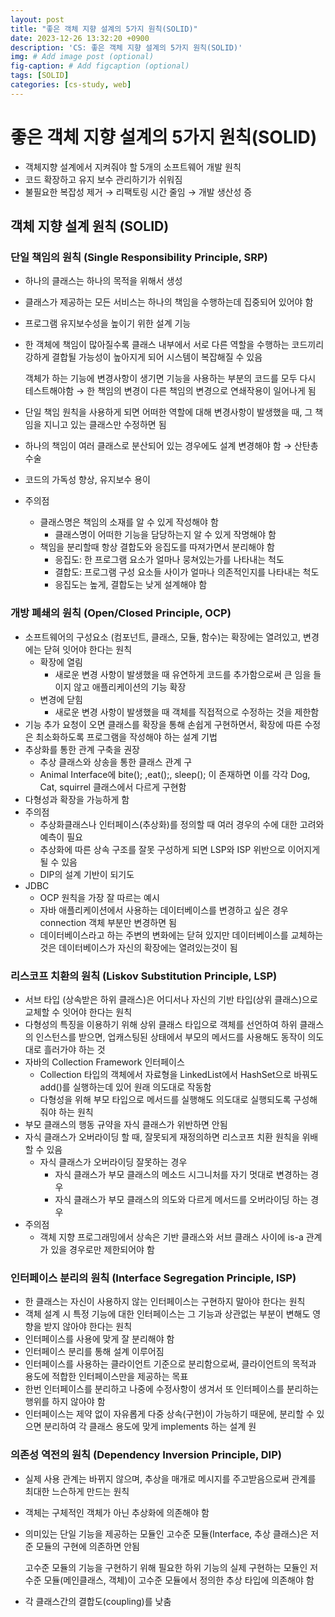 ```yaml
---
layout: post
title: "좋은 객체 지향 설계의 5가지 원칙(SOLID)"
date: 2023-12-26 13:32:20 +0900
description: 'CS: 좋은 객체 지향 설계의 5가지 원칙(SOLID)'
img: # Add image post (optional)
fig-caption: # Add figcaption (optional)
tags: [SOLID]
categories: [cs-study, web]
---
```

# 좋은 객체 지향 설계의 5가지 원칙(SOLID)

- 객체지향 설계에서 지켜줘야 할 5개의 소프트웨어 개발 원칙
- 코드 확장하고 유지 보수 관리하기가 쉬워짐
- 불필요한 복잡성 제거 → 리팩토링 시간 줄임 → 개발 생산성 증

## 객체 지향 설계 원칙 (SOLID)

### 단일 책임의 원칙 **(Single Responsibility Principle, SRP)**

- 하나의 클래스는 하나의 목적을 위해서 생성
- 클래스가 제공하는 모든 서비스는 하나의 책임을 수행하는데 집중되어 있어야 함
- 프로그램 유지보수성을 높이기 위한 설계 기능
- 한 객체에 책임이 많아질수록 클래스 내부에서 서로 다른 역할을 수행하는 코드끼리 강하게 결합될 가능성이 높아지게 되어 시스템이 복잡해질 수 있음

  객체가 하는 기능에 변경사항이 생기면 기능을 사용하는 부분의 코드를 모두 다시 테스트해야함 → 한 책임의 변경이 다른 책임의 변경으로 연쇄작용이 일어나게 됨

- 단일 책임 원칙을 사용하게 되면 어떠한 역할에 대해 변경사항이 발생했을 때, 그 책임을 지니고 있는 클래스만 수정하면 됨
- 하나의 책임이 여러 클래스로 분산되어 있는 경우에도 설계 변경해야 함 → 산탄총 수술
- 코드의 가독성 향상, 유지보수 용이
- 주의점
  - 클래스명은 책임의 소재를 알 수 있게 작성해야 함
    - 클래스명이 어떠한 기능을 담당하는지 알 수 있게 작명해야 함
  - 책임을 분리할때 항상 결합도와 응집도를 따져가면서 분리해야 함
    - 응집도: 한 프로그램 요소가 얼마나 뭉쳐있는가를 나타내는 척도
    - 결합도: 프로그램 구성 요소들 사이가 얼마나 의존적인지를 나타내는 척도
    - 응집도는 높게, 결합도는 낮게 설계해야 함


### 개방 폐쇄의 원칙 **(Open/Closed Principle, OCP)**

- 소프트웨어의 구성요소 (컴포넌트, 클래스, 모듈, 함수)는 확장에는 열려있고, 변경에는 닫혀 잇어야 한다는 원칙
  - 확장에 열림
    - 새로운 변경 사항이 발생했을 때 유연하게 코드를 추가함으로써 큰 임을 들이지 않고 애플리케이션의 기능 확장
  - 변경에 닫힘
    - 새로운 변경 사항이 발생했을 때 객체를 직접적으로 수정하는 것을 제한함
- 기능 추가 요청이 오면 클래스를 확장을 통해 손쉽게 구현하면서, 확장에 따른 수정은 최소화하도록 프로그램을 작성해야 하는 설계 기법
- 추상화를 통한 관계 구축을 권장
  - 추상 클래스와 상송을 통한 클래스 관계 구
  - Animal Interface에 bite(); ,eat();, sleep(); 이 존재하면 이를 각각 Dog, Cat, squirrel 클래스에서 다르게 구현함
- 다형성과 확장을 가능하게 함
- 주의점
  - 추상화클래스나 인터페이스(추상화)를 정의할 때 여러 경우의 수에 대한 고려와 예측이 필요
  - 추상화에 따른 상속 구조를 잘못 구성하게 되면 LSP와 ISP 위반으로 이어지게 될 수 있음
  - DIP의 설계 기반이 되기도
- JDBC
  - OCP 원칙을 가장 잘 따르는 예시
  - 자바 애플리케이션에서 사용하는 데이터베이스를 변경하고 싶은 경우 connection 객체 부분만 변경하면 됨
  - 데이터베이스라고 하는 주변의 변화에는 닫혀 있지만 데이터베이스를 교체하는 것은 데이터베이스가 자신의 확장에는 열려있는것이 됨

### 리스코프 치환의 원칙 **(Liskov Substitution Principle, LSP)**

- 서브 타입 (상속받은 하위 클래스)은 어디서나 자신의 기반 타입(상위 클래스)으로 교체할 수 잇어야 한다는 원칙
- 다형성의 특징을 이용하기 위해 상위 클래스 타입으로 객체를 선언하여 하위 클래스의 인스턴스를 받으면, 업캐스팅된 상태에서 부모의 메서드를 사용해도 동작이 의도대로 흘러가야 하는 것
- 자바의 Collection Framework 인터페이스
  - Collection 타입의 객체에서 자료형을 LinkedList에서 HashSet으로 바꿔도 add()를 실행하는데 있어 원래 의도대로 작동함
  - 다형성을 위해 부모 타입으로 메서드를 실행해도 의도대로 실행되도록 구성해줘야 하는 원칙
- 부모 클래스의 행동 규약을 자식 클래스가 위반하면 안됨
- 자식 클래스가 오버라이딩 할 때, 잘못되게 재정의하면 리스코프 치환 원칙을 위배할 수 있음
  - 자식 클래스가 오버라이딩 잘못하는 경우
    - 자식 클래스가 부모 클래스의 메소드 시그니처를 자기 멋대로 변경하는 경우
    - 자식 클래스가 부모 클래스의 의도와 다르게 메서드를 오버라이딩 하는 경우
- 주의점
  - 객체 지향 프로그래밍에서 상속은 기반 클래스와 서브 클래스 사이에 is-a 관계가 있을 경우로만 제한되어야 함

### 인터페이스 분리의 원칙 **(Interface Segregation Principle, ISP)**

- 한 클래스는 자신이 사용하지 않는 인터페이스는 구현하지 말아야 한다는 원칙
- 객체 설계 시 특정 기능에 대한 인터페이스는 그 기능과 상관없는 부분이 변해도 영향을 받지 않아야 한다는 원칙
- 인터페이스를 사용에 맞게 잘 분리해야 함
- 인터페이스 분리를 통해 설계 이루어짐
- 인터페이스를 사용하는 클라이언트 기준으로 분리함으로써, 클라이언트의 목적과 용도에 적합한 인터페이스만을 제공하는 목표
- 한번 인터페이스를 분리하고 나중에 수정사항이 생겨서 또 인터페이스를 분리하는 행위를 하지 않아야 함
- 인터페이스는 제약 없이 자유롭게 다중 상속(구현)이 가능하기 때문에, 분리할 수 있으면 분리하여 각 클래스 용도에 맞게 implements 하는 설계 원

### 의존성 역전의 원칙 **(Dependency Inversion Principle, DIP)**

- 실제 사용 관계는 바뀌지 않으며, 추상을 매개로 메시지를 주고받음으로써 관계를 최대한 느슨하게 만드는 원칙
- 객체는 구체적인 객체가 아닌 추상화에 의존해야 함
- 의미있는 단일 기능을 제공하는 모듈인 고수준 모듈(Interface, 추상 클래스)은 저준 모듈의 구현에 의존하면 안됨

  고수준 모듈의 기능을 구현하기 위해 필요한 하위 기능의 실제 구현하는 모듈인 저수준 모듈(메인클래스, 객체)이 고수준 모듈에서 정의한 추상 타입에 의존해야 함

- 각 클래스간의 결합도(coupling)를 낮춤
